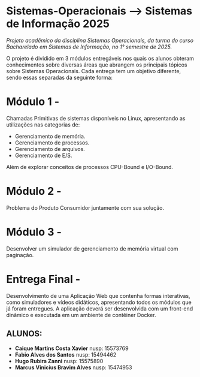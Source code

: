 # Sistemas-Operacionais --> Sistemas de Informação 2025

_Projeto acadêmico da disciplina Sistemas Operacionais, da turma do curso Bacharelado em Sistemas de Informação, no 1° semestre de 2025._

O projeto é dividido em 3 módulos entregáveis nos quais os alunos obteram conhecimentos sobre diversas áreas que abrangem os principais tópicos sobre Sistemas Operacionais. Cada entrega tem um objetivo diferente, sendo essas separadas da seguinte forma:

# Módulo 1 - 
Chamadas Primitivas de sistemas disponíveis no Linux, apresentando as utilizações nas categorias de:
- Gerenciamento de memória. 
- Gerenciamento de processos.
- Gerenciamento de arquivos.
- Gerenciamento de E/S.

Além de explorar conceitos de processos CPU-Bound e I/O-Bound.

# Módulo 2 - 
Problema do Produto Consumidor juntamente com sua solução.

# Módulo 3 - 
Desenvolver um simulador de gerenciamento de memória virtual com paginação.

# Entrega Final - 
Desenvolvimento de uma Aplicação Web que contenha formas interativas, como simuladores e vídeos didáticos, apresentando todos os módulos que já foram entregues. A aplicação deverá ser desenvolvida com um front-end dinâmico e executada em um ambiente de contêiner Docker.



## ALUNOS:

  - **Caique Martins Costa Xavier** nusp: 15573769
  - **Fabio Alves dos Santos** nusp: 15494462
  - **Hugo Rubira Zanni** nusp: 15575890
  - **Marcus Vinicius Bravim Alves** nusp: 15474953
